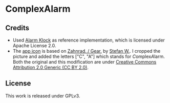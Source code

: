 # ComplexAlarm

## Credits

* Used [Alarm Klock](https://code.google.com/p/kraigsandroid/) as reference implementation, which is licensed under Apache License 2.0.
* The [app icon](/blob/master/ic_launcher-web.png) is based on [Zahnrad. / Gear.](https://secure.flickr.com/photos/stefan-w/3337070623) by [Stefan W.](https://secure.flickr[com/photos/stefan-w/). I cropped the picture and added the letters ["C", "A"] which stands for *C*omplex*A*larm. Both the original and this modification are under [Creative Commons Attribution 2.0 Generic (CC BY 2.0)](https://creativecommons.org/licenses/by/2.0/).

## License

This work is released under GPLv3.
